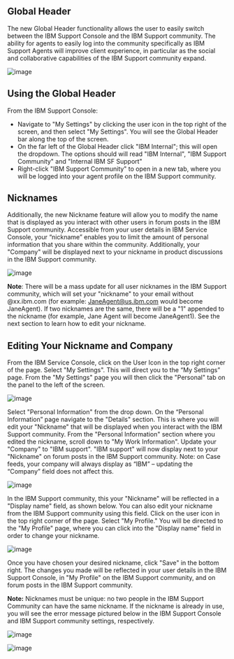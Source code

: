 
## Global Header

The new Global Header functionality allows the user to easily switch between the IBM Support Console and the IBM Support community. The ability for agents to easily log into the community
specifically as IBM Support Agents will improve client experience, in particular as the social and collaborative capabilities of the IBM Support community expand. 

![image](https://media.github.ibm.com/user/19331/files/f8754a8e-b5e6-11e8-81df-d80533f2fced)

## Using the Global Header
From the IBM Support Console:
* Navigate to "My Settings" by clicking the user icon in the top right of the screen, and then select "My Settings". You will see the Global Header bar along the top of the screen.
* On the far left of the Global Header click "IBM Internal"; this will open the dropdown. The options should will read "IBM Internal", "IBM Support Community" and "Internal IBM SF
Support"
* Right-click "IBM Support Community" to open in a new tab, where you will be logged into your agent profile on the IBM Support community. 

## Nicknames
Additionally, the new Nickname feature will allow you to modify the name that is displayed as you interact with other users in forum posts in the IBM Support community. Accessible from
your user details in IBM Service Console, your “nickname” enables you to limit the amount of personal information that you share within the community. Additionally, your "Company" will be
displayed next to your nickname in product discussions in the IBM Support community. 

![image](https://media.github.ibm.com/user/19331/files/4cbc74b4-b5e7-11e8-87e3-ad8a91b8acec)

**Note**: There will be a mass update for all user nicknames in the IBM Support community, which will set your "nickname" to your email without @xx.ibm.com (for example:
JaneAgent@us.ibm.com would become JaneAgent). If two nicknames are the same, there will be a "1" appended to the nickname (for example, Jane Agent will become JaneAgent1). See the
next section to learn how to edit your nickname. 

## Editing Your Nickname and Company
From the IBM Service Console, click on the User Icon in the top right corner of the page. Select "My Settings". This will direct you to the “My Settings” page. From the "My Settings" page you
will then click the "Personal" tab on the panel to the left of the screen. 

![image](https://media.github.ibm.com/user/19331/files/a115c33a-b5e7-11e8-9953-ec7fe5614c9b)

Select "Personal Information" from the drop down. On the “Personal Information” page navigate to the "Details" section. This is where you will edit your "Nickname" that will be displayed when
you interact with the IBM Support community. From the "Personal Information" section where you edited the nickname, scroll down to "My Work Information". Update your "Company" to "IBM support". "IBM support" will now display next to your "Nickname" on forum posts in the IBM Support community. Note: on Case feeds, your company will always display as “IBM” – updating the “Company” field does not affect this.

![image](https://media.github.ibm.com/user/19331/files/96a3c294-b5e7-11e8-98a6-ce6796d6898e)

In the IBM Support community, this your "Nickname" will be reflected in a "Display name" field, as shown below. You can also edit your nickname from the IBM Support community using this
field. Click on the user icon in the top right corner of the page. Select "My Profile." You will be directed to the "My Profile" page, where you can click into the "Display name" field in order to
change your nickname. 

![image](https://media.github.ibm.com/user/19331/files/b54e7f9a-b5e7-11e8-9682-01a0bb1e03a8)

Once you have chosen your desired nickname, click "Save" in the bottom right. The changes you made will be reflected in your user details in the IBM Support Console, in "My Profile" on the IBM Support community, and on forum posts in the IBM Support community.

**Note:** Nicknames must be unique: no two people in the IBM Support Community can have the same nickname. If the nickname is already in use, you will see the error message pictured
below in the IBM Support Console and IBM Support community settings, respectively.

![image](https://media.github.ibm.com/user/19331/files/d07cae72-b5e7-11e8-9078-40f20b3f9938)

![image](https://media.github.ibm.com/user/19331/files/dbc1b322-b5e7-11e8-9368-a13c8d0b2c64)
